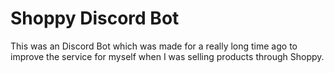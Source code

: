 # Shoppy Discord Bot
This was an Discord Bot which was made for a really long time ago to improve the service for myself when I was selling products through Shoppy.
